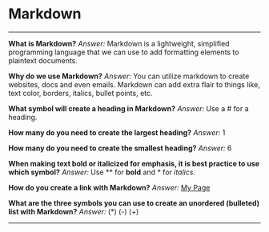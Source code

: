 # Markdown


<hr></hr>


**What is Markdown?**  *Answer:* Markdown is a lightweight, simplified programming language that we can use  to add formatting elements to plaintext documents.

**Why do we use Markdown?** *Answer:* You can utilize markdown to create websites, docs and even emails. Markdown can add extra flair to things like, text color, borders, italics, bullet points, etc.

**What symbol will create a heading in Markdown?** *Answer:* Use a # for a heading.

**How many do you need to create the largest heading?** *Answer:* 1

**How many do you need to create the smallest heading?** *Answer:* 6

**When making text bold or italicized for emphasis, it is best practice to use which symbol?** *Answer:* Use ** for **bold** and * for *italics*.

**How do you create a link with Markdown?** *Answer:* [My Page](https://github.com/capps14e)

**What are the three symbols you can use to create an unordered (bulleted) list with Markdown?** *Answer:*
(*) (-) (+)
<hr></hr>
